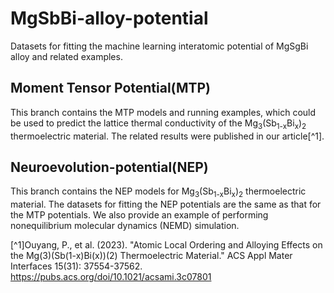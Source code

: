 # MgSbBi-alloy-potential
Datasets for fitting the machine learning interatomic potential of MgSgBi alloy and related examples.
## Moment Tensor Potential(MTP)
This branch contains the MTP models and running examples, which could be used to predict the lattice thermal conductivity of the Mg<sub>3</sub>(Sb<sub>1-x</sub>Bi<sub>x</sub>)<sub>2</sub> thermoelectric material. The related results were published in our article[^1].
## Neuroevolution-potential(NEP)
This branch contains the NEP models for Mg<sub>3</sub>(Sb<sub>1-x</sub>Bi<sub>x</sub>)<sub>2</sub> thermoelectric material. The datasets for fitting the NEP potentials are the same as that for the MTP potentials. We also provide an example of performing nonequilibrium molecular dynamics (NEMD) simulation.

[^1]Ouyang, P., et al. (2023). "Atomic Local Ordering and Alloying Effects on the Mg(3)(Sb(1-x)Bi(x))(2) Thermoelectric Material." ACS Appl Mater Interfaces 15(31): 37554-37562. https://pubs.acs.org/doi/10.1021/acsami.3c07801
